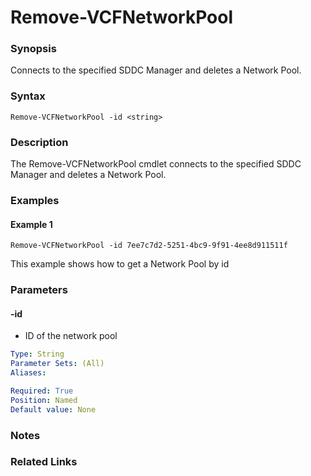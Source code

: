 # Remove-VCFNetworkPool

### Synopsis
Connects to the specified SDDC Manager and deletes a Network Pool.

### Syntax
```
Remove-VCFNetworkPool -id <string>
```

### Description
The Remove-VCFNetworkPool cmdlet connects to the specified SDDC Manager and deletes a Network Pool.


### Examples
#### Example 1
```
Remove-VCFNetworkPool -id 7ee7c7d2-5251-4bc9-9f91-4ee8d911511f
```
This example shows how to get a Network Pool by id

### Parameters

#### -id
- ID of the network pool

```yaml
Type: String
Parameter Sets: (All)
Aliases:

Required: True
Position: Named
Default value: None
```

### Notes

### Related Links
